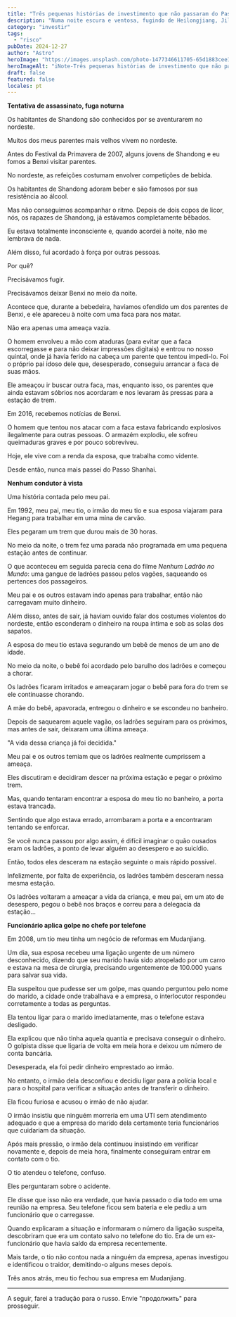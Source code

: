 ```yaml
---
title: "Três pequenas histórias de investimento que não passaram do Passo Shanhai"
description: "Numa noite escura e ventosa, fugindo de Heilongjiang, Jilin e Liaoning"
category: "investir"
tags:
  - "risco"
pubDate: 2024-12-27
author: "Astro"
heroImage: "https://images.unsplash.com/photo-1477346611705-65d1883cee1e"
heroImageAlt: "iNote-Três pequenas histórias de investimento que não passaram do Passo"
draft: false
featured: false
locales: pt
---
```


**Tentativa de assassinato, fuga noturna**

Os habitantes de Shandong são conhecidos por se aventurarem no nordeste.

Muitos dos meus parentes mais velhos vivem no nordeste.

Antes do Festival da Primavera de 2007, alguns jovens de Shandong e eu fomos a Benxi visitar parentes.

No nordeste, as refeições costumam envolver competições de bebida.

Os habitantes de Shandong adoram beber e são famosos por sua resistência ao álcool.

Mas não conseguimos acompanhar o ritmo. Depois de dois copos de licor, nós, os rapazes de Shandong, já estávamos completamente bêbados.

Eu estava totalmente inconsciente e, quando acordei à noite, não me lembrava de nada.

Além disso, fui acordado à força por outras pessoas.

Por quê?

Precisávamos fugir.

Precisávamos deixar Benxi no meio da noite.

Acontece que, durante a bebedeira, havíamos ofendido um dos parentes de Benxi, e ele apareceu à noite com uma faca para nos matar.

Não era apenas uma ameaça vazia.

O homem envolveu a mão com ataduras (para evitar que a faca escorregasse e para não deixar impressões digitais) e entrou no nosso quintal, onde já havia ferido na cabeça um parente que tentou impedi-lo. Foi o próprio pai idoso dele que, desesperado, conseguiu arrancar a faca de suas mãos.

Ele ameaçou ir buscar outra faca, mas, enquanto isso, os parentes que ainda estavam sóbrios nos acordaram e nos levaram às pressas para a estação de trem.

Em 2016, recebemos notícias de Benxi.

O homem que tentou nos atacar com a faca estava fabricando explosivos ilegalmente para outras pessoas. O armazém explodiu, ele sofreu queimaduras graves e por pouco sobreviveu.

Hoje, ele vive com a renda da esposa, que trabalha como vidente.

Desde então, nunca mais passei do Passo Shanhai.

**Nenhum condutor à vista**

Uma história contada pelo meu pai.

Em 1992, meu pai, meu tio, o irmão do meu tio e sua esposa viajaram para Hegang para trabalhar em uma mina de carvão.

Eles pegaram um trem que durou mais de 30 horas.

No meio da noite, o trem fez uma parada não programada em uma pequena estação antes de continuar.

O que aconteceu em seguida parecia cena do filme _Nenhum Ladrão no Mundo_: uma gangue de ladrões passou pelos vagões, saqueando os pertences dos passageiros.

Meu pai e os outros estavam indo apenas para trabalhar, então não carregavam muito dinheiro.

Além disso, antes de sair, já haviam ouvido falar dos costumes violentos do nordeste, então esconderam o dinheiro na roupa íntima e sob as solas dos sapatos.

A esposa do meu tio estava segurando um bebê de menos de um ano de idade.

No meio da noite, o bebê foi acordado pelo barulho dos ladrões e começou a chorar.

Os ladrões ficaram irritados e ameaçaram jogar o bebê para fora do trem se ele continuasse chorando.

A mãe do bebê, apavorada, entregou o dinheiro e se escondeu no banheiro.

Depois de saquearem aquele vagão, os ladrões seguiram para os próximos, mas antes de sair, deixaram uma última ameaça.

"A vida dessa criança já foi decidida."

Meu pai e os outros temiam que os ladrões realmente cumprissem a ameaça.

Eles discutiram e decidiram descer na próxima estação e pegar o próximo trem.

Mas, quando tentaram encontrar a esposa do meu tio no banheiro, a porta estava trancada.

Sentindo que algo estava errado, arrombaram a porta e a encontraram tentando se enforcar.

Se você nunca passou por algo assim, é difícil imaginar o quão ousados eram os ladrões, a ponto de levar alguém ao desespero e ao suicídio.

Então, todos eles desceram na estação seguinte o mais rápido possível.

Infelizmente, por falta de experiência, os ladrões também desceram nessa mesma estação.

Os ladrões voltaram a ameaçar a vida da criança, e meu pai, em um ato de desespero, pegou o bebê nos braços e correu para a delegacia da estação...

**Funcionário aplica golpe no chefe por telefone**

Em 2008, um tio meu tinha um negócio de reformas em Mudanjiang.

Um dia, sua esposa recebeu uma ligação urgente de um número desconhecido, dizendo que seu marido havia sido atropelado por um carro e estava na mesa de cirurgia, precisando urgentemente de 100.000 yuans para salvar sua vida.

Ela suspeitou que pudesse ser um golpe, mas quando perguntou pelo nome do marido, a cidade onde trabalhava e a empresa, o interlocutor respondeu corretamente a todas as perguntas.

Ela tentou ligar para o marido imediatamente, mas o telefone estava desligado.

Ela explicou que não tinha aquela quantia e precisava conseguir o dinheiro. O golpista disse que ligaria de volta em meia hora e deixou um número de conta bancária.

Desesperada, ela foi pedir dinheiro emprestado ao irmão.

No entanto, o irmão dela desconfiou e decidiu ligar para a polícia local e para o hospital para verificar a situação antes de transferir o dinheiro.

Ela ficou furiosa e acusou o irmão de não ajudar.

O irmão insistiu que ninguém morreria em uma UTI sem atendimento adequado e que a empresa do marido dela certamente teria funcionários que cuidariam da situação.

Após mais pressão, o irmão dela continuou insistindo em verificar novamente e, depois de meia hora, finalmente conseguiram entrar em contato com o tio.

O tio atendeu o telefone, confuso.

Eles perguntaram sobre o acidente.

Ele disse que isso não era verdade, que havia passado o dia todo em uma reunião na empresa. Seu telefone ficou sem bateria e ele pediu a um funcionário que o carregasse.

Quando explicaram a situação e informaram o número da ligação suspeita, descobriram que era um contato salvo no telefone do tio. Era de um ex-funcionário que havia saído da empresa recentemente.

Mais tarde, o tio não contou nada a ninguém da empresa, apenas investigou e identificou o traidor, demitindo-o alguns meses depois.

Três anos atrás, meu tio fechou sua empresa em Mudanjiang.

---

A seguir, farei a tradução para o russo. Envie "продолжить" para prosseguir.
